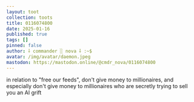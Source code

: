 ```yaml
---
layout: toot
collection: toots
title: 0116074800
date: 2025-01-16
published: true
tags: []
pinned: false
author: ⸸ commander ░ nova ⸸ :~$
avatar: /img/avatar/daemon.jpeg
mastodon: https://mastodon.online/@cmdr_nova/0116074800
---
```


in relation to "free our feeds", don't give money to millionaires, and especially don't give money to millionaires who are secretly trying to sell you an AI grift
